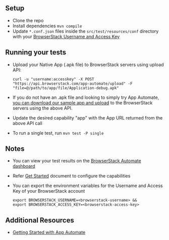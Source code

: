 ## Setup

* Clone the repo
* Install dependencies `mvn compile`
* Update `*.conf.json` files inside the `src/test/resources/conf` directory with your [BrowserStack Username and Access Key](https://www.browserstack.com/accounts/settings)

## Running your tests

- Upload your Native App (.apk file) to BrowserStack servers using upload API:

  ```
  curl -u "username:accesskey" -X POST "https://api.browserstack.com/app-automate/upload" -F "file=@/path/to/app/file/Application-debug.apk"
  ```

- If you do not have an .apk file and looking to simply try App Automate, [you can download our sample app and upload](https://www.browserstack.com/app-automate/sample-apps/android/WikipediaSample.apk)
to the BrowserStack servers using the above API.
- Update the desired capability "app" with the App URL returned from the above API call
- To run a single test, run `mvn test -P single`

## Notes
* You can view your test results on the [BrowserStack Automate dashboard](https://www.browserstack.com/automate)
* Refer [Get Started](https://www.browserstack.com/app-automate/get-started#getting-started) document to configure the capabilities
* You can export the environment variables for the Username and Access Key of your BrowserStack account

  ```
  export BROWSERSTACK_USERNAME=<browserstack-username> &&
  export BROWSERSTACK_ACCESS_KEY=<browserstack-access-key>
  ```

## Additional Resources
* [Getting Started with App Automate](https://www.browserstack.com/app-automate/get-started)
